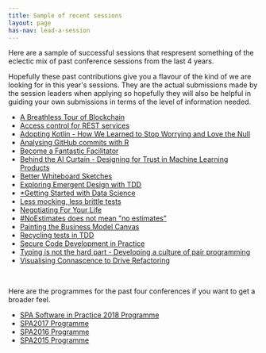 ```yaml
---
title: Sample of recent sessions
layout: page
has-nav: lead-a-session
---
```

<div>
	<p>Here are a sample of successful sessions that respresent something of the eclectic mix of past conference sessions from the last 4 years.</p>
	<p>Hopefully these past contributions give you a flavour of the kind of we are looking for in this year's sessions. They are the actual submissions made by the session leaders when applying so hopefully they will also be helpful in guiding your own submissions in terms of the level of information needed.</p>
	<ul>
  		<li><a href="https://spaconference.org/spa2017/sessions/session715.html"><span>A Breathless Tour of Blockchain</span></a></li>
 		<li><a href="https://spaconference.org/spa2017/sessions/session694.html"><span>Access control for REST services</span></a></li>
 		<li><a href="https://spaconference.org/spa2017/sessions/session727.html"><span>Adopting Kotlin - How We Learned to Stop Worrying and Love the Null</span></a></li>
 		<li><a href="https://www.spaconference.org/spa2015/sessions/session623.html"><span>Analysing GitHub commits with R</span></a></li>
 		<li><a href="https://spaconference.org/spa2018/sessions/session791.html"><span>Become a Fantastic Facilitator</span></a></li>
 		<li><a href="https://spaconference.org/spa2018/sessions/session751.html"><span>Behind the AI Curtain - Designing for Trust in Machine Learning Products</span></a></li>
 		<li><a href="https://spaconference.org/spa2018/sessions/session815.html"><span>Better Whiteboard Sketches</span></a></li>
 		<li><a href="https://www.spaconference.org/spa2015/sessions/session643.html"><span>Exploring Emergent Design with TDD</span></a></li>
 		<li><a href="https://www.spaconference.org/spa2014/sessions/session566.html"><span>*Getting Started with Data Science</span></a></li>
 		<li><a href="https://www.spaconference.org/spa2014/sessions/session595.html"><span>Less mocking, less brittle tests</span></a></li>
 		<li><a href="https://spaconference.org/spa2018/sessions/session802.html"><span>Negotiating For Your Life</span></a></li>
 		<li><a href="https://www.spaconference.org/spa2015/sessions/session603.html"><span>#NoEstimates does not mean "no estimates"</span></a></li>
 		<li><a href="https://spaconference.org/spa2017/sessions/session732.html"><span>Painting the Business Model Canvas</span></a></li>
 		<li><a href="https://www.spaconference.org/spa2015/sessions/session601.html"><span>Recycling tests in TDD</span></a></li>
 		<li><a href="https://spaconference.org/spa2018/sessions/session813.html"><span>Secure Code Development in Practice</span></a></li>
 		<li><a href="https://spaconference.org/spa2018/sessions/session809.html"><span>Typing is not the hard part - Developing a culture of pair programming</span></a></li>
 		<li><a href="https://spaconference.org/spa2017/sessions/session700.html"><span>Visualising Connascence to Drive Refactoring</span></a></li>
	</ul>
</div>
<div>
	<br>
	<p>Here are the programmes for the past four conferences if you want to get a broader feel.</p>
	<ul>
  		<li><a href="https://spaconference.org/spa2018/programme.html"><span>SPA Software in Practice 2018 Programme</span></a></li>
		<li><a href="https://spaconference.org/spa2017/programme.html"><span>SPA2017 Programme</span></a></li>
		<li><a href="https://spaconference.org/spa2016/programme.html"><span>SPA2016 Programme</span></a></li>
		<li><a href="https://spaconference.org/spa2015/programme.html"><span>SPA2015 Programme</span></a></li>
	</ul>
</div>



